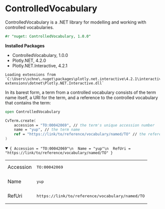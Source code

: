 # ControlledVocabulary

ControlledVocabulary is a .NET library for modelling and working with controlled vocabularies.


```fsharp
#r "nuget: ControlledVocabulary, 1.0.0"
```


<div><div></div><div></div><div><strong>Installed Packages</strong><ul><li><span>ControlledVocabulary, 1.0.0</span></li><li><span>Plotly.NET, 4.2.0</span></li><li><span>Plotly.NET.Interactive, 4.2.1</span></li></ul></div></div>



    Loading extensions from `C:\Users\schne\.nuget\packages\plotly.net.interactive\4.2.1\interactive-extensions\dotnet\Plotly.NET.Interactive.dll`


In its barest form, a term from a controlled vocabulary consists of the term name itself, a URI for the term, and a reference to the controlled vocabulary that contains the term:


```fsharp
open ControlledVocabulary

CvTerm.create(
    accession = "TO:00042069", // the term's unique accession number
    name = "yup", // the term name
    ref = "https://link/to/reference/vocabulary/named/TO" // the reference vocabulary
)
```


<details open="open" class="dni-treeview"><summary><span class="dni-code-hint"><code>{ Accession = &quot;TO:00042069&quot;\n  Name = &quot;yup&quot;\n  RefUri = &quot;https://link/to/reference/vocabulary/named/TO&quot; }</code></span></summary><div><table><thead><tr></tr></thead><tbody><tr><td>Accession</td><td><div class="dni-plaintext"><pre>TO:00042069</pre></div></td></tr><tr><td>Name</td><td><div class="dni-plaintext"><pre>yup</pre></div></td></tr><tr><td>RefUri</td><td><div class="dni-plaintext"><pre>https://link/to/reference/vocabulary/named/TO</pre></div></td></tr></tbody></table></div></details><style>
.dni-code-hint {
    font-style: italic;
    overflow: hidden;
    white-space: nowrap;
}
.dni-treeview {
    white-space: nowrap;
}
.dni-treeview td {
    vertical-align: top;
    text-align: start;
}
details.dni-treeview {
    padding-left: 1em;
}
table td {
    text-align: start;
}
table tr { 
    vertical-align: top; 
    margin: 0em 0px;
}
table tr td pre 
{ 
    vertical-align: top !important; 
    margin: 0em 0px !important;
} 
table th {
    text-align: start;
}
</style>

